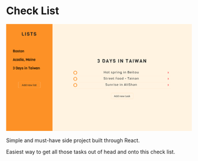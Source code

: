 # Check List

![image](https://github.com/TimLaiTW/React-Checklist/blob/main/public/img/checklist.png)

Simple and must-have side project built through React.

Easiest way to get all those tasks out of head and onto this check list.

